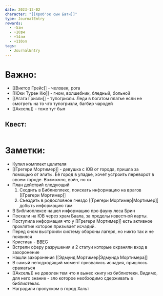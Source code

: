 ```yaml
---
date: 2023-12-02
character: "[[Хроб'ок сын Бати]]"
type: JournalEntry
rewards:
  - -5зм
  - +10зм
  - +14зм
  - +110оп
tags:
  - JournalEntry
---
```

# Важно:
- [[Виктор Грейс]] - человек, рога
- [[Юки Турен Кю]] - гном, волшебник, бледный, больной
- [[Агата Гризли]] - тупогризли. Леди в богатом платье если не смотреть на то что тупогризли, багбир чародей
- [[Аксель]] - тоже тут был

## Квест:
```

```

# Заметки:
- Купил комплект целителя
- [[Грегери Мортимер]] - девушка с ЮВ от города, пришла за помощью от элиты. Её город в упадке, хочет устроить переворот в своем городе. Возможно, войн, но хз
- План действий следующий
	1. Сходить в Библиоплекс, поискать информацию на врагов [[Грегери Мортимер]]
	2. Съездить в родословное гнездо [[Грегери Мортимер|Мортимер]] добыть информацию там
- В Библиоплексе нашел информацию про фауну леса Брин
- Поехали на ЮВ через храм Баала, за пределы известной карты. 
- Поступила информация что у [[Грегери Мортимер]] есть активное проклятие которое призывает исчадий. 
- Перед сном выстроили систему обороны лагеря, но никто так и не появился
- Кристиан - BBEG
- Встрели сферу разрушения и 2 статуи которые охраняли вход в захоронение
- Нашли захоронения [[Эдмунд Мортимер|Эдмунда Мортимера]]
- В самый неподходящий момент призвались исчадия, пришлось сражаться
- [[Аксель]] не доволен тем что я вынес книгу из библиотеки. Видимо, для него знание - зло которое необходимо сдерживать в библиотеках.
- Наградили пропуском в город Хальт